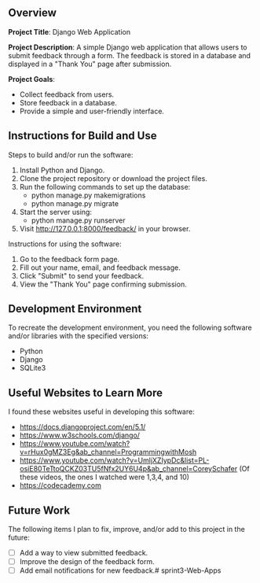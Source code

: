 ## Overview

**Project Title**:
Django Web Application

**Project Description**:
A simple Django web application that allows users to submit feedback through a form. The feedback is stored in a database and displayed in a "Thank You" page after submission.

**Project Goals**:
* Collect feedback from users.
* Store feedback in a database.
* Provide a simple and user-friendly interface.

## Instructions for Build and Use

Steps to build and/or run the software:

1. Install Python and Django.
2. Clone the project repository or download the project files.
3. Run the following commands to set up the database:
    * python manage.py makemigrations  
    * python manage.py migrate  
4. Start the server using:
    * python manage.py runserver  
5. Visit http://127.0.0.1:8000/feedback/ in your browser.

Instructions for using the software:

1. Go to the feedback form page.
2. Fill out your name, email, and feedback message.
3. Click "Submit" to send your feedback.
4. View the "Thank You" page confirming submission.


## Development Environment 

To recreate the development environment, you need the following software and/or libraries with the specified versions:

* Python
* Django
* SQLite3

## Useful Websites to Learn More

I found these websites useful in developing this software:

* https://docs.djangoproject.com/en/5.1/
* https://www.w3schools.com/django/
* https://www.youtube.com/watch?v=rHux0gMZ3Eg&ab_channel=ProgrammingwithMosh
* https://www.youtube.com/watch?v=UmljXZIypDc&list=PL-osiE80TeTtoQCKZ03TU5fNfx2UY6U4p&ab_channel=CoreySchafer (Of these videos, the ones I watched were 1,3,4, and 10)
* https://codecademy.com

## Future Work

The following items I plan to fix, improve, and/or add to this project in the future:

* [ ] Add a way to view submitted feedback.
* [ ] Improve the design of the feedback form.
* [ ] Add email notifications for new feedback.#   s p r i n t 3 - W e b - A p p s  
 
